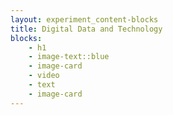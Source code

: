 ```yaml
---
layout: experiment_content-blocks
title: Digital Data and Technology
blocks:
    - h1
    - image-text::blue
    - image-card
    - video
    - text
    - image-card
---
```

